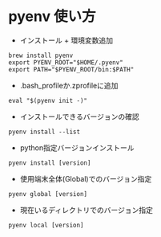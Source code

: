 # pyenv 使い方

- インストール + 環境変数追加
```
brew install pyenv
export PYENV_ROOT="$HOME/.pyenv"
export PATH="$PYENV_ROOT/bin:$PATH"
```

- .bash_profileか.zprofileに追加
```
eval "$(pyenv init -)"
```

- インストールできるバージョンの確認
```
pyenv install --list
```

- python指定バージョンインストール
```
pyenv install [version]
```

- 使用端末全体(Global)でのバージョン指定
```
pyenv global [version]
```

- 現在いるディレクトリでのバージョン指定
```
pyenv local [version]
```